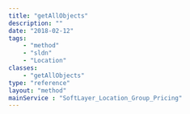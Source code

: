 ```yaml
---
title: "getAllObjects"
description: ""
date: "2018-02-12"
tags:
    - "method"
    - "sldn"
    - "Location"
classes:
    - "getAllObjects"
type: "reference"
layout: "method"
mainService : "SoftLayer_Location_Group_Pricing"
---
```

